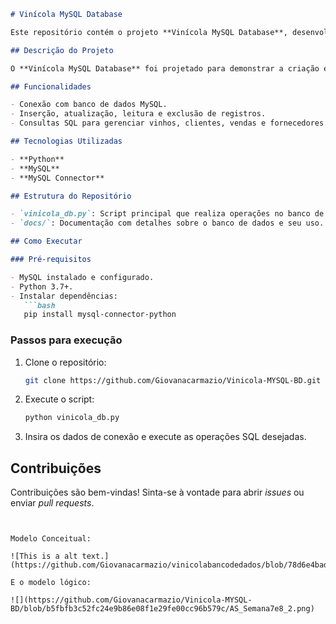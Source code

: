 ```markdown
# Vinícola MySQL Database

Este repositório contém o projeto **Vinícola MySQL Database**, desenvolvido para gerenciar o banco de dados de uma vinícola. O sistema armazena informações sobre vinhos, fornecedores, clientes e vendas, permitindo operações de consulta e manipulação dos dados.

## Descrição do Projeto

O **Vinícola MySQL Database** foi projetado para demonstrar a criação e manipulação de um banco de dados MySQL específico para uma vinícola, incluindo operações CRUD (criação, leitura, atualização e exclusão) e consultas SQL avançadas.

## Funcionalidades

- Conexão com banco de dados MySQL.
- Inserção, atualização, leitura e exclusão de registros.
- Consultas SQL para gerenciar vinhos, clientes, vendas e fornecedores.

## Tecnologias Utilizadas

- **Python**
- **MySQL**
- **MySQL Connector**

## Estrutura do Repositório

- `vinicola_db.py`: Script principal que realiza operações no banco de dados.
- `docs/`: Documentação com detalhes sobre o banco de dados e seu uso.

## Como Executar

### Pré-requisitos

- MySQL instalado e configurado.
- Python 3.7+.
- Instalar dependências:
   ```bash
   pip install mysql-connector-python
   ```

### Passos para execução

1. Clone o repositório:
   ```bash
   git clone https://github.com/Giovanacarmazio/Vinicola-MYSQL-BD.git
   ```

2. Execute o script:
   ```bash
   python vinicola_db.py
   ```

3. Insira os dados de conexão e execute as operações SQL desejadas.

## Contribuições

Contribuições são bem-vindas! Sinta-se à vontade para abrir *issues* ou enviar *pull requests*.
```


Modelo Conceitual: 

![This is a alt text.](https://github.com/Giovanacarmazio/vinicolabancodedados/blob/78d6e4bad4460d762e9a11b4585e7580bb9d6dc7/AS_Semana7e8_1.png)

E o modelo lógico:

![](https://github.com/Giovanacarmazio/Vinicola-MYSQL-BD/blob/b5fbfb3c52fc24e9b86e08f1e29fe00cc96b579c/AS_Semana7e8_2.png)
